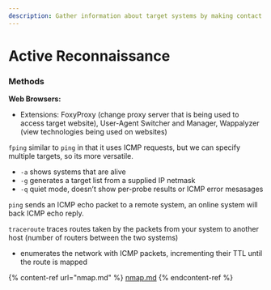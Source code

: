 ```yaml
---
description: Gather information about target systems by making contact with the target.
---
```


# Active Reconnaissance

### Methods

**Web Browsers:**

* Extensions: FoxyProxy (change proxy server that is being used to access target website), User-Agent Switcher and Manager, Wappalyzer (view technologies being used on websites)

`fping` similar to `ping` in that it uses ICMP requests, but we can specify multiple targets, so its more versatile.

* `-a` shows systems that are alive
* `-g` generates a target list from a supplied IP netmask
* `-q` quiet mode, doesn’t show per-probe results or ICMP error mesasages

`ping` sends an ICMP echo packet to a remote system, an online system will back ICMP echo reply.

`traceroute` traces routes taken by the packets from your system to another host (number of routers between the two systems)

* enumerates the network with ICMP packets, incrementing their TTL until the route is mapped

{% content-ref url="nmap.md" %}
[nmap.md](nmap.md)
{% endcontent-ref %}

